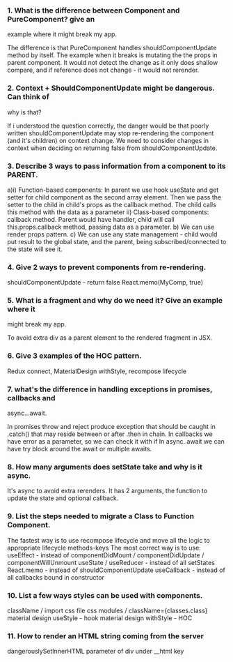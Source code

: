 ###  1. What is the difference between Component and PureComponent? give an
example where it might break my app.

The difference is that PureComponent handles shouldComponentUpdate method by itself.
The example when it breaks is mutating the the props in parent component. It would not detect the change as it only does shallow compare, and if reference does not change - it would not rerender.

###  2. Context + ShouldComponentUpdate might be dangerous. Can think of
why is that?

If i understood the question correctly, the danger would be that poorly written shouldComponentUpdate may stop re-rendering the component (and it's children) on context change. We need to consider changes in context when deciding on returning false from shouldComponentUpdate.

###  3. Describe 3 ways to pass information from a component to its PARENT.
a)i) Function-based components: In parent we use hook useState and get setter for child component as the second array element.  Then we pass the setter to the child in child's props as the callback method. The child calls this method with the data as a parameter
  ii) Class-based components: callback method. Parent would have handler, child will call this.props.callback method, passing data as a parameter.
b) We can use render props pattern.
c) We can use any state management - child would put result to the global state, and the parent, being subscribed/connected to the state will see it.

###  4. Give 2 ways to prevent components from re-rendering.

shouldComponentUpdate  - return false
React.memo(MyComp, true)

###  5. What is a fragment and why do we need it? Give an example where it
might break my app.

To avoid extra div as a parent element to the rendered fragment in JSX. 

###  6. Give 3 examples of the HOC pattern.
Redux connect, MaterialDesign withStyle, recompose lifecycle

###  7. what's the difference in handling exceptions in promises, callbacks and
async...await.

In promises throw and reject produce exception that should be caught in .catch() that may reside between or after .then in chain.
In callbacks we have error as a parameter, so we can check it with if
In async..await we can have try block around the await or multiple awaits.

###  8. How many arguments does setState take and why is it async.
It's async to avoid extra rerenders. 
It has 2 arguments, the function to update the state and optional callback.

###  9. List the steps needed to migrate a Class to Function Component.
The fastest way is to use recompose lifecycle and move all the logic to appropriate lifecycle methods-keys
The most correct way is to use:
useEffect - instead of componentDidMount / componentDidUpdate / componentWillUnmount
useState / useReducer - instead of all setStates
React.memo - instead of shouldComponentUpdate
useCallback - instead of all callbacks bound in constructor

###  10. List a few ways styles can be used with components.
className / import css file
css modules / className={classes.class}
material design useStyle - hook
material design withStyle - HOC

###  11. How to render an HTML string coming from the server
dangerouslySetInnerHTML parameter of div under __html key


